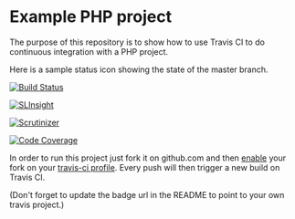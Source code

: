 Example PHP project
===================

The purpose of this repository is to show how to use Travis CI to do
continuous integration with a PHP project.

Here is a sample status icon showing the state of the master branch.

[![Build Status](https://travis-ci.org/thejw23/travis-ci-php-example.png)](https://travis-ci.org/thejw23/travis-ci-php-example)

[![SLInsight](https://insight.sensiolabs.com/projects/09195fea-1778-4504-95ed-6390061b0f07/mini.png)](https://insight.sensiolabs.com/projects/09195fea-1778-4504-95ed-6390061b0f07)

[![Scrutinizer](https://scrutinizer-ci.com/g/thejw23/travis-ci-php-example/badges/quality-score.png?s=d90594e35526b8afc2b7a645798ec75913fecfd7)](https://scrutinizer-ci.com/g/thejw23/travis-ci-php-example/)

[![Code Coverage](https://scrutinizer-ci.com/g/thejw23/travis-ci-php-example/badges/coverage.png?s=b5a8646de3c568f9854d1ac795541a455ea300fa)](https://scrutinizer-ci.com/g/thejw23/travis-ci-php-example/)

In order to run this project just fork it on github.com and then [enable](http://about.travis-ci.org/docs/user/getting-started/)
your fork on your [travis-ci profile](http://travis-ci.org/profile). Every push will then trigger a new build on Travis CI.

(Don't forget to update the badge url in the README to point to your own travis project.)
